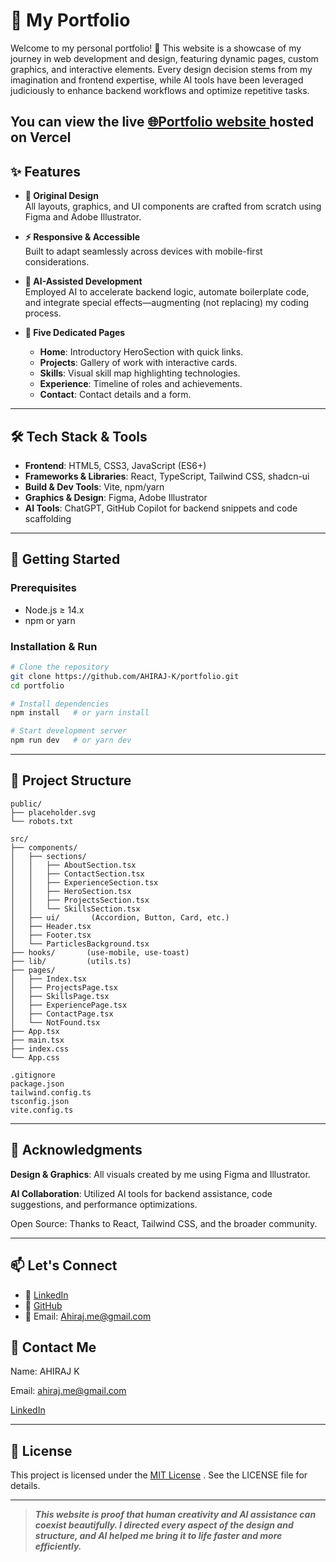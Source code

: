 # 🌟 My Portfolio

Welcome to my personal portfolio! 🚀 This website is a showcase of my journey in web development and design, featuring dynamic pages, custom graphics, and interactive elements. Every design decision stems from my imagination and frontend expertise, while AI tools have been leveraged judiciously to enhance backend workflows and optimize repetitive tasks.


## **You can view the live [🌐Portfolio website ](https://ahiraj.vercel.app) hosted on Vercel**


## ✨ Features

- **🎨 Original Design**  
  All layouts, graphics, and UI components are crafted from scratch using Figma and Adobe Illustrator.

- **⚡ Responsive & Accessible**  
  Built to adapt seamlessly across devices with mobile-first considerations.

- **🤖 AI-Assisted Development**  
  Employed AI to accelerate backend logic, automate boilerplate code, and integrate special effects—augmenting (not replacing) my coding process.

- **📄 Five Dedicated Pages**  
  - **Home**: Introductory HeroSection with quick links.  
  - **Projects**: Gallery of work with interactive cards.  
  - **Skills**: Visual skill map highlighting technologies.  
  - **Experience**: Timeline of roles and achievements.  
  - **Contact**: Contact details and a form.

---

## 🛠 Tech Stack & Tools

- **Frontend**: HTML5, CSS3, JavaScript (ES6+)  
- **Frameworks & Libraries**: React, TypeScript, Tailwind CSS, shadcn-ui  
- **Build & Dev Tools**: Vite, npm/yarn  
- **Graphics & Design**: Figma, Adobe Illustrator  
- **AI Tools**: ChatGPT, GitHub Copilot for backend snippets and code scaffolding

---

## 🚀 Getting Started

### Prerequisites

- Node.js ≥ 14.x  
- npm or yarn

### Installation & Run

```bash
# Clone the repository
git clone https://github.com/AHIRAJ-K/portfolio.git
cd portfolio

# Install dependencies
npm install   # or yarn install

# Start development server
npm run dev   # or yarn dev
```
---

## 📂 Project Structure

```plaintext
public/
├── placeholder.svg
└── robots.txt

src/
├── components/
│   ├── sections/
│   │   ├── AboutSection.tsx
│   │   ├── ContactSection.tsx
│   │   ├── ExperienceSection.tsx
│   │   ├── HeroSection.tsx
│   │   ├── ProjectsSection.tsx
│   │   └── SkillsSection.tsx
│   ├── ui/       (Accordion, Button, Card, etc.)
│   ├── Header.tsx
│   ├── Footer.tsx
│   └── ParticlesBackground.tsx
├── hooks/       (use-mobile, use-toast)
├── lib/         (utils.ts)
├── pages/
│   ├── Index.tsx
│   ├── ProjectsPage.tsx
│   ├── SkillsPage.tsx
│   ├── ExperiencePage.tsx
│   ├── ContactPage.tsx
│   └── NotFound.tsx
├── App.tsx
├── main.tsx
├── index.css
└── App.css

.gitignore
package.json
tailwind.config.ts
tsconfig.json
vite.config.ts
```
---

## 🌟 Acknowledgments
**Design & Graphics**: All visuals created by me using Figma and Illustrator.

**AI Collaboration**: Utilized AI tools for backend assistance, code suggestions, and performance optimizations.

Open Source: Thanks to React, Tailwind CSS, and the broader community.

---
## 📫 Let's Connect
- 🔗 [LinkedIn](https://www.linkedin.com/in/ahiraj-k/)
- 🔗 [GitHub](https://github.com/AHIRAJ-K)
- 📧 Email: Ahiraj.me@gmail.com

## 📧 Contact Me
Name: AHIRAJ K

Email: ahiraj.me@gmail.com

[LinkedIn](linkedin.com/in/ahiraj-k)



---

## 📜 License
This project is licensed under the [MIT License](https://github.com/AHIRAJ-K/portfolio/blob/main/LICENCE) . See the LICENSE file for details.

---

> ***This website is proof that human creativity and AI assistance can coexist beautifully. I directed every aspect of the design and structure, and AI helped me bring it to life faster and more efficiently.***
